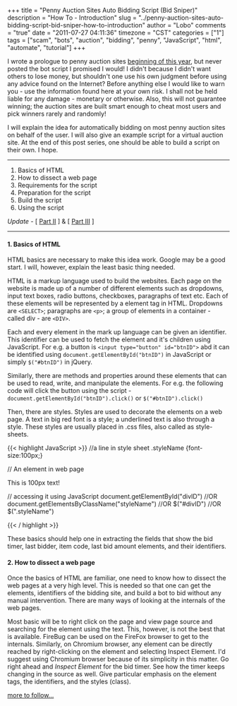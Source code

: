 +++
title = "Penny Auction Sites Auto Bidding Script (Bid Sniper)"
description = "How To - Introduction"
slug = "../penny-auction-sites-auto-bidding-script-bid-sniper-how-to-introduction"
author = "Lobo"
comments = "true"
date = "2011-07-27 04:11:36"
timezone = "CST"
categories = ["1"]
tags = ["scam", "bots", "auction", "bidding", "penny", "JavaScript", "html", "automate", "tutorial"]
+++

I wrote a prologue to penny auction sites [beginning of this year](/blog/penny-auction-sites/), but never posted the bot script I promised I would! I didn't because I didn't want others to lose money, but shouldn't one use his own judgment before using any advice found on the Internet? Before anything else I would like to warn you - use the information found here at your own risk. I shall not be held liable for any damage - monetary or otherwise. Also, this will not guarantee winning; the auction sites are built smart enough to cheat most users and pick winners rarely and randomly!

I will explain the idea for automatically bidding on most penny auction sites on behalf of the user. I will also give an example script for a virtual auction site. At the end of this post series, one should be able to build a script on their own. I hope.  


---
1. Basics of HTML
1. How to dissect a web page
1. Requirements for the script
1. Preparation for the script
1. Build the script
1. Using the script


_Update_ - [ [Part II](/blog/penny-auction-sites-auto-bidding-script-sniper-how-to-requirements-preparation/) ] & [ [Part III](/blog/penny-auction-sites-auto-bidding-script-sniper-how-to-building-and-using-the-script/) ]

---

#### 1. Basics of HTML

HTML basics are necessary to make this idea work. Google may be a good start. I will, however, explain the least basic thing needed.

HTML is a markup language used to build the websites. Each page on the website is made up of a number of different elements such as dropdowns, input text boxes, radio buttons, checkboxes, paragraphs of text etc. Each of these elements will be represented by a element tag in HTML. Dropdowns are `<SELECT>`; paragraphs are `<p>`; a group of elements in a container - called div - are `<DIV>`.

Each and every element in the mark up language can be given an identifier. This identifier can be used to fetch the element and it's children using JavaScript.
For e.g. a button is `<input type="button" id="btnID">` abd it can be identified using `document.getElementById("btnID")` in JavaScript or simply `$("#btnID")` in jQuery.

Similarly, there are methods and properties around these elements that can be used to read, write, and manipulate the elements. For e.g. the following code will click the button using the script - `document.getElementById("btnID").click()` or `$("#btnID").click()`

Then, there are styles. Styles are used to decorate the elements on a web page. A text in big red font is a style; a underlined text is also through a style. These styles are usually placed in .css files, also called as style-sheets.

{{< highlight JavaScript >}}
//a line in style sheet
.styleName {font-size:100px;}

// An element in web page
<DIV id="divID" class="styleName">
    This is 100px text!
</DIV>

// accessing it using JavaScript
document.getElementById("divID")
//OR
document.getElementsByClassName("styleName")
//OR
$("#divID")
//OR
$(".styleName")

{{< / highlight >}}

These basics should help one in extracting the fields that show the bid timer, last bidder, item code, last bid amount elements, and their identifiers.


#### 2. How to dissect a web page

Once the basics of HTML are familiar, one need to know how to dissect the web pages at a very high level. This is needed so that one can get the elements, identifiers of the bidding site, and build a bot to bid without any manual intervention. There are many ways of looking at the internals of the web pages.

Most basic will be to right click on the page and view page source and searching for the element using the text. This, however, is not the best that is available. FireBug can be used on the FireFox browser to get to the internals. Similarly, on Chromium browser, any element can be directly reached by right-clicking on the element and selecting Inspect Element. I'd suggest using Chromium browser because of its simplicity in this matter. Go right ahead and _Inspect Element_ for the bid timer. See how the timer keeps changing in the source as well. Give particular emphasis on the element tags, the identifiers, and the styles (class).


[more to follow...](/blog/penny-auction-sites-auto-bidding-script-sniper-how-to-requirements-preparation/)

